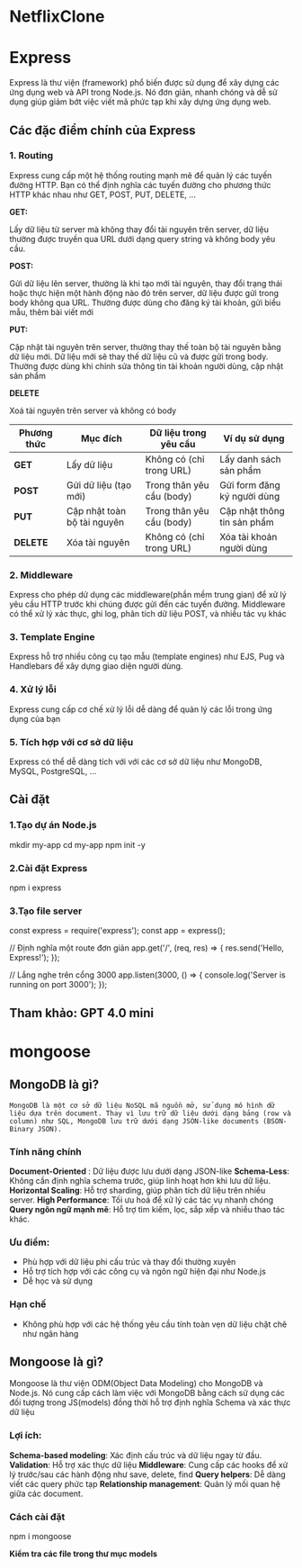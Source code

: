 # NetflixClone

# Express

Express là thư viện (framework) phổ biến được sử dụng để xây dựng các ứng dụng web và API trong Node.js. Nó đơn giản, nhanh chóng và dễ sử dụng giúp giảm bớt việc viết mã phức tạp khi xây dựng ứng dụng web.

## Các đặc điểm chính của Express

### 1. Routing

Express cung cấp một hệ thống routing mạnh mẽ để quản lý các tuyến đường HTTP. Bạn có thể định nghĩa các tuyến đường cho phương thức HTTP khác nhau như GET, POST, PUT, DELETE, ...

**GET:**

Lấy dữ liệu từ server mà không thay đổi tài nguyên trên server, dữ liệu thường được truyền qua URL dưới dạng query string và không body yêu cầu.

**POST:**

Gửi dữ liệu lên server, thường là khi tạo mới tài nguyên, thay đổi trạng thái hoặc thực hiện một hành động nào đó trên server, dữ liệu được gửi trong body không qua URL. Thường được dùng cho đăng ký tài khoản, gửi biểu mẫu, thêm bài viết mới

**PUT:**

Cập nhật tài nguyên trên server, thường thay thế toàn bộ tài nguyên bằng dữ liệu mới. Dữ liệu mới sẽ thay thế dữ liệu cũ và được gửi trong body. Thường được dùng khi chỉnh sửa thông tin tài khoản người dùng, cập nhật sản phẩm

**DELETE**

Xoá tài nguyên trên server và không có body

| Phương thức | Mục đích                    | Dữ liệu trong yêu cầu     | Ví dụ sử dụng               |
| ----------- | --------------------------- | ------------------------- | --------------------------- |
| **GET**     | Lấy dữ liệu                 | Không có (chỉ trong URL)  | Lấy danh sách sản phẩm      |
| **POST**    | Gửi dữ liệu (tạo mới)       | Trong thân yêu cầu (body) | Gửi form đăng ký người dùng |
| **PUT**     | Cập nhật toàn bộ tài nguyên | Trong thân yêu cầu (body) | Cập nhật thông tin sản phẩm |
| **DELETE**  | Xóa tài nguyên              | Không có (chỉ trong URL)  | Xóa tài khoản người dùng    |

### 2. Middleware

Express cho phép dử dụng các middleware(phần mềm trung gian) để xử lý yêu cầu HTTP trước khi chúng được gửi đến các tuyến đường. Middleware có thể xử lý xác thực, ghi log, phân tích dữ liệu POST, và nhiều tác vụ khác

### 3. Template Engine

Express hỗ trợ nhiều công cụ tạo mẫu (template engines) như EJS, Pug và Handlebars để xây dựng giao diện người dùng.

### 4. Xử lý lỗi

Express cung cấp cơ chế xử lý lỗi dễ dàng để quản lý các lỗi trong ứng dụng của bạn

### 5. Tích hợp với cơ sở dữ liệu

Express có thể dễ dàng tích với với các cơ sở dữ liệu như MongoDB, MySQL, PostgreSQL, ...

## Cài đặt

### 1.Tạo dự án Node.js

mkdir my-app
cd my-app
npm init -y

### 2.Cài đặt Express

npm i express

### 3.Tạo file server

const express = require('express');
const app = express();

// Định nghĩa một route đơn giản
app.get('/', (req, res) => {
res.send('Hello, Express!');
});

// Lắng nghe trên cổng 3000
app.listen(3000, () => {
console.log('Server is running on port 3000');
});

## Tham khảo: GPT 4.0 mini

# mongoose

## MongoDB là gì?

    MongoDB là một cơ sở dữ liệu NoSQL mã nguồn mở, sử dụng mô hình dữ liệu dựa trên document. Thay vì lưu trữ dữ liệu dưới dạng bảng (row và column) như SQL, MongoDB lưu trữ dưới dạng JSON-like documents (BSON-Binary JSON).

### Tính năng chính

**Document-Oriented** : Dữ liệu được lưu dưới dạng JSON-like
**Schema-Less**: Không cần định nghĩa schema trước, giúp linh hoạt hơn khi lưu dữ liệu.
**Horizontal Scaling**: Hỗ trợ sharding, giúp phân tích dữ liệu trên nhiều server.
**High Performance**: Tối ưu hoá để xử lý các tác vụ nhanh chóng
**Query ngôn ngữ mạnh mẽ**: Hỗ trợ tìm kiếm, lọc, sắp xếp và nhiều thao tác khác.

### Ưu điểm:

- Phù hợp với dữ liệu phi cấu trúc và thay đổi thường xuyên
- Hỗ trợ tích hợp với các công cụ và ngôn ngữ hiện đại như Node.js
- Dễ học và sử dụng

### Hạn chế

- Không phù hợp với các hệ thống yêu cầu tính toàn vẹn dữ liệu chặt chẽ như ngân hàng

## Mongoose là gì?

Mongoose là thư viện ODM(Object Data Modeling) cho MongoDB và Node.js. Nó cung cấp cách làm việc với MongoDB bằng cách sử dụng các đối tượng trong JS(models) đồng thời hỗ trợ định nghĩa Schema và xác thực dữ liệu

### Lợi ích:

**Schema-based modeling**: Xác định cấu trúc và dữ liệu ngay từ đầu.
**Validation**: Hỗ trợ xác thực dữ liệu
**Middleware**: Cung cấp các hooks để xử lý trước/sau các hành động như save, delete, find
**Query helpers**: Dễ dàng viết các query phức tạp
**Relationship management**: Quản lý mối quan hệ giữa các document.

### Cách cài đặt

npm i mongoose

**Kiểm tra các file trong thư mục models**
